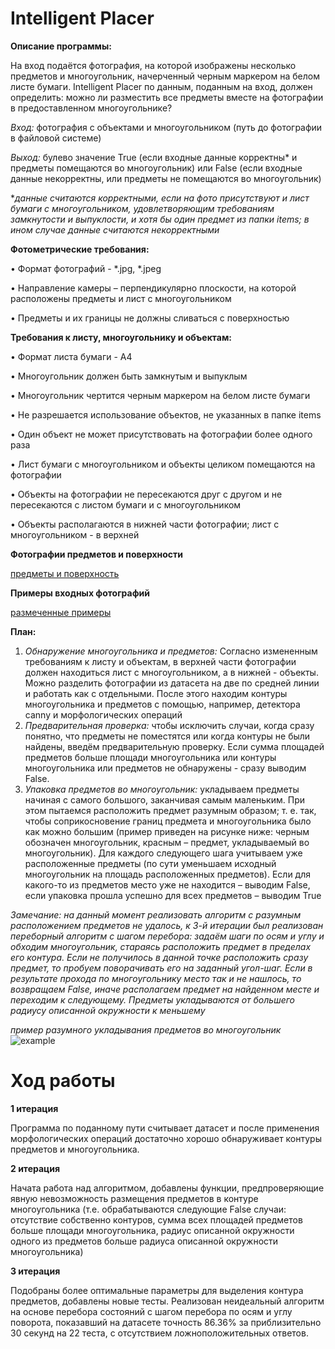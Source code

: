 # Intelligent Placer

**Описание программы:**

На вход подаётся фотография, на которой изображены несколько предметов и многоугольник, начерченный черным маркером на белом листе бумаги. Intelligent Placer по данным, поданным на вход, должен определить: можно ли разместить все предметы вместе на фотографии в предоставленном многоугольнике?

*Вход:* фотография с объектами и многоугольником (путь до фотографии в файловой системе)

*Выход:* булево значение True (если входные данные корректны* и предметы помещаются во многоугольник) или False (если входные данные некорректны, или предметы не помещаются во многоугольник)

**данные считаются корректными, если на фото присутствуют и лист бумаги с многоугольником, удовлетворяющим требованиям замкнутости и выпуклости, и хотя бы один предмет из папки items; в ином случае данные считаются некорректными*

**Фотометрические требования:**

•	Формат фотографий - *.jpg, *.jpeg

•	Направление камеры – перпендикулярно плоскости, на которой расположены предметы и лист с многоугольником

•	Предметы и их границы не должны сливаться с поверхностью

**Требования к листу, многоугольнику и объектам:** 

•	Формат листа бумаги - A4

•	Многоугольник должен быть замкнутым и выпуклым

•	Многоугольник чертится черным маркером на белом листе бумаги

•	Не разрешается использование объектов, не указанных в папке items

•	Один объект не может присутствовать на фотографии более одного раза

•	Лист бумаги с многоугольником и объекты целиком помещаются на фотографии

•	Объекты на фотографии не пересекаются друг с другом и не пересекаются с листом бумаги и с многоугольником

• Объекты располагаются в нижней части фотографии; лист с многоугольником - в верхней


**Фотографии предметов и поверхности**

[предметы и поверхность](https://github.com/ViktorUshkov/IntelligentPlacer/tree/develop/items)

**Примеры входных фотографий**

[размеченные примеры](https://github.com/ViktorUshkov/IntelligentPlacer/blob/develop/MarkedUpDataTests.md)

**План:**

1) *Обнаружение многоугольника и предметов:* Согласно измененным требованиям к листу и объектам, в верхней части фотографии должен находиться лист с многоугольником, а в нижней - объекты. Можно разделить фотографии из датасета на две по средней линии и работать как с отдельными. После этого находим контуры многоугольника и предметов с помощью, например, детектора canny и морфологических операций
2) *Предварительная проверка:* чтобы исключить случаи, когда сразу понятно, что предметы не поместятся или когда контуры не были найдены, введём предварительную проверку. Если сумма площадей предметов больше площади многоугольника или контуры многоугольника или предметов не обнаружены - сразу выводим False. 
3) *Упаковка предметов во многоугольник:* укладываем предметы начиная с самого большого, заканчивая самым маленьким. При этом пытаемся расположить предмет разумным образом; т. е. так, чтобы соприкосновение границ предмета и многоугольника было как можно большим (пример приведен на рисунке ниже: черным обозначен многоугольник, красным – предмет, укладываемый во многоугольник). Для каждого следующего шага учитываем уже расположенные предметы (по сути уменьшаем исходный многоугольник на площадь расположенных предметов). Если для какого-то из предметов место уже не находится – выводим False, если упаковка прошла успешно для всех предметов – выводим True

*Замечание: на данный момент реализовать алгоритм с разумным расположением предметов не удалось, к 3-й итерации был реализован переборный алгоритм с шагом перебора: задаём шаги по осям и углу и обходим многоугольник, стараясь расположить предмет в пределах его контура. Если не получилось в данной точке расположить сразу предмет, то пробуем поворачивать его на заданный угол-шаг. Если в результате прохода по многоугольнику место так и не нашлось, то возвращаем False, иначе располагаем предмет на найденном месте и переходим к следующему. Предметы укладываются от большего радиусу описанной окружности к меньшему* 


*пример разумного укладывания предметов во многоугольник*
![example](https://user-images.githubusercontent.com/63870567/193135669-f9ae55d1-435d-4fa9-9a48-08b6b547c580.png)


# Ход работы

**1 итерация**

Программа по поданному пути считывает датасет и после применения морфологических операций достаточно хорошо обнаруживает контуры предметов и многоугольника.

**2 итерация**

Начата работа над алгоритмом, добавлены функции, предпроверяющие явную невозможность размещения предметов в контуре многоугольника (т.е. обрабатываются следующие False случаи: отсутствие собственно контуров, сумма всех площадей предметов больше площади многоугольника, радиус описанной окружности одного из предметов больше радиуса описанной окружности многоугольника)

**3 итерация** 

Подобраны более оптимальные параметры для выделения контура предметов, добавлены новые тесты. Реализован неидеальный алгоритм на основе перебора состояний с шагом перебора по осям и углу поворота, показавший на датасете точность 86.36% за приблизительно 30 секунд на 22 теста, с отсутствием ложноположительных ответов.

